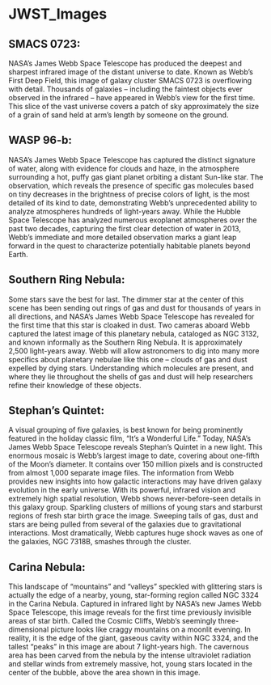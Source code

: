 # JWST_Images

## SMACS 0723:
NASA’s James Webb Space Telescope has produced the deepest and sharpest infrared image of the distant universe to date. Known as Webb’s First Deep Field, this image of galaxy cluster SMACS 0723 is overflowing with detail.
Thousands of galaxies – including the faintest objects ever observed in the infrared – have appeared in Webb’s view for the first time. This slice of the vast universe covers a patch of sky approximately the size of a grain of sand held at arm’s length by someone on the ground.

## WASP 96-b:
NASA’s James Webb Space Telescope has captured the distinct signature of water, along with evidence for clouds and haze, in the atmosphere surrounding a hot, puffy gas giant planet orbiting a distant Sun-like star.
The observation, which reveals the presence of specific gas molecules based on tiny decreases in the brightness of precise colors of light, is the most detailed of its kind to date, demonstrating Webb’s unprecedented ability to analyze atmospheres hundreds of light-years away.
While the Hubble Space Telescope has analyzed numerous exoplanet atmospheres over the past two decades, capturing the first clear detection of water in 2013, Webb’s immediate and more detailed observation marks a giant leap forward in the quest to characterize potentially habitable planets beyond Earth.

## Southern Ring Nebula:
Some stars save the best for last. The dimmer star at the center of this scene has been sending out rings of gas and dust for thousands of years in all directions, and NASA’s James Webb Space Telescope has revealed for the first time that this star is cloaked in dust.
Two cameras aboard Webb captured the latest image of this planetary nebula, cataloged as NGC 3132, and known informally as the Southern Ring Nebula. It is approximately 2,500 light-years away.
Webb will allow astronomers to dig into many more specifics about planetary nebulae like this one – clouds of gas and dust expelled by dying stars. Understanding which molecules are present, and where they lie throughout the shells of gas and dust will help researchers refine their knowledge of these objects.

## Stephan’s Quintet:
A visual grouping of five galaxies, is best known for being prominently featured in the holiday classic film, “It’s a Wonderful Life.” Today, NASA’s James Webb Space Telescope reveals Stephan’s Quintet in a new light. This enormous mosaic is Webb’s largest image to date, covering about one-fifth of the Moon’s diameter. It contains over 150 million pixels and is constructed from almost 1,000 separate image files. The information from Webb provides new insights into how galactic interactions may have driven galaxy evolution in the early universe.
With its powerful, infrared vision and extremely high spatial resolution, Webb shows never-before-seen details in this galaxy group. Sparkling clusters of millions of young stars and starburst regions of fresh star birth grace the image. Sweeping tails of gas, dust and stars are being pulled from several of the galaxies due to gravitational interactions. Most dramatically, Webb captures huge shock waves as one of the galaxies, NGC 7318B, smashes through the cluster.

## Carina Nebula:
This landscape of “mountains” and “valleys” speckled with glittering stars is actually the edge of a nearby, young, star-forming region called NGC 3324 in the Carina Nebula. Captured in infrared light by NASA’s new James Webb Space Telescope, this image reveals for the first time previously invisible areas of star birth.
Called the Cosmic Cliffs, Webb’s seemingly three-dimensional picture looks like craggy mountains on a moonlit evening. In reality, it is the edge of the giant, gaseous cavity within NGC 3324, and the tallest “peaks” in this image are about 7 light-years high. The cavernous area has been carved from the nebula by the intense ultraviolet radiation and stellar winds from extremely massive, hot, young stars located in the center of the bubble, above the area shown in this image.




